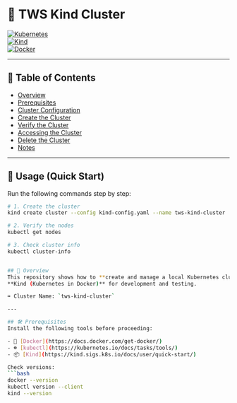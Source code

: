 # 🐳 TWS Kind Cluster

[![Kubernetes](https://img.shields.io/badge/Kubernetes-v1.30-blue)](https://kubernetes.io/)  
[![Kind](https://img.shields.io/badge/Kind-v0.25.0-blueviolet)](https://kind.sigs.k8s.io/)  
[![Docker](https://img.shields.io/badge/Docker-24.0.5-blue)](https://www.docker.com/)

---

## 📑 Table of Contents
- [Overview](#-overview)
- [Prerequisites](#-prerequisites)
- [Cluster Configuration](#️-cluster-configuration)
- [Create the Cluster](#-create-the-cluster)
- [Verify the Cluster](#-verify-the-cluster)
- [Accessing the Cluster](#-accessing-the-cluster)
- [Delete the Cluster](#-delete-the-cluster)
- [Notes](#-notes)

---
## 🚀 Usage (Quick Start)

Run the following commands step by step:

```bash
# 1. Create the cluster
kind create cluster --config kind-config.yaml --name tws-kind-cluster

# 2. Verify the nodes
kubectl get nodes

# 3. Check cluster info
kubectl cluster-info


## 📌 Overview
This repository shows how to **create and manage a local Kubernetes cluster** using  
**Kind (Kubernetes in Docker)** for development and testing.

➡️ Cluster Name: `tws-kind-cluster`

---

## 🛠 Prerequisites
Install the following tools before proceeding:

- 🐳 [Docker](https://docs.docker.com/get-docker/)  
- ☸️ [kubectl](https://kubernetes.io/docs/tasks/tools/)  
- 📦 [Kind](https://kind.sigs.k8s.io/docs/user/quick-start/)

Check versions:
```bash
docker --version
kubectl version --client
kind --version
